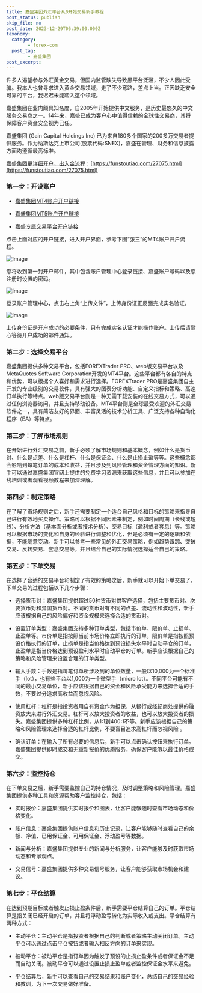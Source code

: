 ```yaml
---
title: 嘉盛集团外汇平台从0开始交易新手教程
post_status: publish
skip_file: no
post_date: 2023-12-29T06:39:00.000Z
taxonomy:
  category:
        - forex-com
  post_tag:
        - 嘉盛集团
post_excerpt: 
---
```

许多人渴望参与外汇黄金交易，但国内监管缺失导致黑平台泛滥，不少人因此受骗。我本人也曾寻求进入黄金交易领域，走了不少弯路，差点上当。正因缺乏安全可靠的平台，我迟迟未能踏入这个领域。

嘉盛集团在业内颇具知名度，自2005年开始提供中文服务，是历史最悠久的中文服务交易商之一。14年来，嘉盛已成为客户心中值得信赖的全球性交易商，其将保障客户资金安全视为己任。

嘉盛集团 (Gain Capital Holdings Inc) 已为来自180多个国家的200多万交易者提供服务。作为纳斯达克上市公司(股票代码:SNEX)，嘉盛在管理、财务和信息披露方面均遵循最高标准。

[嘉盛集团更详细开户，出入金流程](https://funstoutiao.com/27075.html)：[https://funstoutiao.com/27075.html](https://funstoutiao.com/27075.html)

### 第一步：开设账户

* [嘉盛集团MT4账户开户链接](https://s.ssgg.net/jsmt4)

* [嘉盛集团MT5账户开户链接](https://s.ssgg.net/jsmt5)

* [嘉盛专属交易平台开户链接](https://s.ssgg.net/js)

点击上面对应的开户链接，进入开户界面，参考下图“张三”的MT4账户开户流程。

![Image](https://prod-files-secure.s3.us-west-2.amazonaws.com/39ed1227-6d7d-4570-be36-9ccd4a2c4241/7a167aea-686b-400d-af59-4e18eb607a40/640.png?X-Amz-Algorithm=AWS4-HMAC-SHA256&X-Amz-Content-Sha256=UNSIGNED-PAYLOAD&X-Amz-Credential=ASIAZI2LB4663UZGPODY%2F20250130%2Fus-west-2%2Fs3%2Faws4_request&X-Amz-Date=20250130T101309Z&X-Amz-Expires=3600&X-Amz-Security-Token=IQoJb3JpZ2luX2VjEJr%2F%2F%2F%2F%2F%2F%2F%2F%2F%2FwEaCXVzLXdlc3QtMiJHMEUCIQCKkcurip%2Bmxzea%2Bt3Yr9SNsf1Yrv4AXGI982rjvNWj2AIgef70VEtSOLLUVTGOC950r%2BygB0DTm%2BAPXEmiiy8cYzwqiAQIo%2F%2F%2F%2F%2F%2F%2F%2F%2F%2F%2FARAAGgw2Mzc0MjMxODM4MDUiDCXUK3MIQBuDe%2Bz9eCrcA73E%2Fx5DWqp1LFvhSwrRCwUKpuf1duY3254Ypv9IHjwtsBP4GAY3aKrloXAU7t3wMIlmZ%2BzsHLfwFAHQk2GmBiAE2%2BClMkcut68F6wSrzKXVA2fZav5vvPI0dfUu4b1aeek96SphxWTogZn3Qh5EdokbioOoVagFSAVP5ghxz%2FErMS9V0qzy66A%2ByoOeCAAZDWW6gRT7hoxNNf4z3wANG2YrPGTX8bZTboQZTHtCuuNci3xjxxJRWN%2FW%2BrhEQrtvP4SYr6Wigf1vZ%2BigclcPyomDonNOZCClrW5aFBrgj4I6BjZvER3ve5%2FWaduDmrpvhy%2FP%2FW3tN0N%2B206iZaz5jc9k4ajdBl2TNAURjqKnvNElPcNCUNdPWhLwwye8B39dVfqqQgUsYR4z%2B7rQMXb%2FeXYetRFRkcaJg0PYbr59fn7B98sVaUN%2BB5nTCMs0c6SFUTaLorsNAGFo3fkCMxfot7Ept2kx8eCJTsw6LN3EmBWemWWJBoC49d7bPFh02yaICykBbEmuHSYFMB%2FthMKZN9d1ceTl47n7nCPG89H58yTmABMvjsrdDamHjRghsMCvaNSDwDdLrbJ35lu0HYFvhy%2B6KAJa8r6XhtxT1HwEvxhj24LzRFPxzzdI9b5mMM2K7bwGOqUBNwax6HcfCXNZQQ7gsiVFdnZb33Ds89DQ8i7iPesIMaZFElsbtLwSmhiLpvJDegDUAWcUMEcaKyGKgqTScjhL5Ciur5UsVyQRKKBCqBE8etQFm9XBEaCR3d9O3bx8rbQbpPN6ULcXdOfWSu1mOxNf4MO%2Fql4rROUxNWLWv%2BZUXegzdLcOzur7Y45lkCf%2BDYpVX6xYZHoCoC2UL1qMLpl0roIHn5Ua&X-Amz-Signature=dc4d6fa466ec783926598de67a17a35f4f96e157812528ac898ed54802f362be&X-Amz-SignedHeaders=host&x-id=GetObject)

您将收到第一封开户邮件，其中包含账户管理中心登录链接、嘉盛账户号码以及您注册时设置的密码。

![Image](https://prod-files-secure.s3.us-west-2.amazonaws.com/39ed1227-6d7d-4570-be36-9ccd4a2c4241/eaa1c6b3-2877-4284-a0e1-530e222c27fb/image.png?X-Amz-Algorithm=AWS4-HMAC-SHA256&X-Amz-Content-Sha256=UNSIGNED-PAYLOAD&X-Amz-Credential=ASIAZI2LB4663UZGPODY%2F20250130%2Fus-west-2%2Fs3%2Faws4_request&X-Amz-Date=20250130T101309Z&X-Amz-Expires=3600&X-Amz-Security-Token=IQoJb3JpZ2luX2VjEJr%2F%2F%2F%2F%2F%2F%2F%2F%2F%2FwEaCXVzLXdlc3QtMiJHMEUCIQCKkcurip%2Bmxzea%2Bt3Yr9SNsf1Yrv4AXGI982rjvNWj2AIgef70VEtSOLLUVTGOC950r%2BygB0DTm%2BAPXEmiiy8cYzwqiAQIo%2F%2F%2F%2F%2F%2F%2F%2F%2F%2F%2FARAAGgw2Mzc0MjMxODM4MDUiDCXUK3MIQBuDe%2Bz9eCrcA73E%2Fx5DWqp1LFvhSwrRCwUKpuf1duY3254Ypv9IHjwtsBP4GAY3aKrloXAU7t3wMIlmZ%2BzsHLfwFAHQk2GmBiAE2%2BClMkcut68F6wSrzKXVA2fZav5vvPI0dfUu4b1aeek96SphxWTogZn3Qh5EdokbioOoVagFSAVP5ghxz%2FErMS9V0qzy66A%2ByoOeCAAZDWW6gRT7hoxNNf4z3wANG2YrPGTX8bZTboQZTHtCuuNci3xjxxJRWN%2FW%2BrhEQrtvP4SYr6Wigf1vZ%2BigclcPyomDonNOZCClrW5aFBrgj4I6BjZvER3ve5%2FWaduDmrpvhy%2FP%2FW3tN0N%2B206iZaz5jc9k4ajdBl2TNAURjqKnvNElPcNCUNdPWhLwwye8B39dVfqqQgUsYR4z%2B7rQMXb%2FeXYetRFRkcaJg0PYbr59fn7B98sVaUN%2BB5nTCMs0c6SFUTaLorsNAGFo3fkCMxfot7Ept2kx8eCJTsw6LN3EmBWemWWJBoC49d7bPFh02yaICykBbEmuHSYFMB%2FthMKZN9d1ceTl47n7nCPG89H58yTmABMvjsrdDamHjRghsMCvaNSDwDdLrbJ35lu0HYFvhy%2B6KAJa8r6XhtxT1HwEvxhj24LzRFPxzzdI9b5mMM2K7bwGOqUBNwax6HcfCXNZQQ7gsiVFdnZb33Ds89DQ8i7iPesIMaZFElsbtLwSmhiLpvJDegDUAWcUMEcaKyGKgqTScjhL5Ciur5UsVyQRKKBCqBE8etQFm9XBEaCR3d9O3bx8rbQbpPN6ULcXdOfWSu1mOxNf4MO%2Fql4rROUxNWLWv%2BZUXegzdLcOzur7Y45lkCf%2BDYpVX6xYZHoCoC2UL1qMLpl0roIHn5Ua&X-Amz-Signature=3fd0b806419e8051449fec05395d2090995b9076156745f005ed04ded6a183c8&X-Amz-SignedHeaders=host&x-id=GetObject)

登录账户管理中心，点击右上角“上传文件”，上传身份证正反面完成实名验证。

![Image](https://prod-files-secure.s3.us-west-2.amazonaws.com/39ed1227-6d7d-4570-be36-9ccd4a2c4241/54090639-09fc-46b4-a135-e0289f707147/image.png?X-Amz-Algorithm=AWS4-HMAC-SHA256&X-Amz-Content-Sha256=UNSIGNED-PAYLOAD&X-Amz-Credential=ASIAZI2LB4663UZGPODY%2F20250130%2Fus-west-2%2Fs3%2Faws4_request&X-Amz-Date=20250130T101309Z&X-Amz-Expires=3600&X-Amz-Security-Token=IQoJb3JpZ2luX2VjEJr%2F%2F%2F%2F%2F%2F%2F%2F%2F%2FwEaCXVzLXdlc3QtMiJHMEUCIQCKkcurip%2Bmxzea%2Bt3Yr9SNsf1Yrv4AXGI982rjvNWj2AIgef70VEtSOLLUVTGOC950r%2BygB0DTm%2BAPXEmiiy8cYzwqiAQIo%2F%2F%2F%2F%2F%2F%2F%2F%2F%2F%2FARAAGgw2Mzc0MjMxODM4MDUiDCXUK3MIQBuDe%2Bz9eCrcA73E%2Fx5DWqp1LFvhSwrRCwUKpuf1duY3254Ypv9IHjwtsBP4GAY3aKrloXAU7t3wMIlmZ%2BzsHLfwFAHQk2GmBiAE2%2BClMkcut68F6wSrzKXVA2fZav5vvPI0dfUu4b1aeek96SphxWTogZn3Qh5EdokbioOoVagFSAVP5ghxz%2FErMS9V0qzy66A%2ByoOeCAAZDWW6gRT7hoxNNf4z3wANG2YrPGTX8bZTboQZTHtCuuNci3xjxxJRWN%2FW%2BrhEQrtvP4SYr6Wigf1vZ%2BigclcPyomDonNOZCClrW5aFBrgj4I6BjZvER3ve5%2FWaduDmrpvhy%2FP%2FW3tN0N%2B206iZaz5jc9k4ajdBl2TNAURjqKnvNElPcNCUNdPWhLwwye8B39dVfqqQgUsYR4z%2B7rQMXb%2FeXYetRFRkcaJg0PYbr59fn7B98sVaUN%2BB5nTCMs0c6SFUTaLorsNAGFo3fkCMxfot7Ept2kx8eCJTsw6LN3EmBWemWWJBoC49d7bPFh02yaICykBbEmuHSYFMB%2FthMKZN9d1ceTl47n7nCPG89H58yTmABMvjsrdDamHjRghsMCvaNSDwDdLrbJ35lu0HYFvhy%2B6KAJa8r6XhtxT1HwEvxhj24LzRFPxzzdI9b5mMM2K7bwGOqUBNwax6HcfCXNZQQ7gsiVFdnZb33Ds89DQ8i7iPesIMaZFElsbtLwSmhiLpvJDegDUAWcUMEcaKyGKgqTScjhL5Ciur5UsVyQRKKBCqBE8etQFm9XBEaCR3d9O3bx8rbQbpPN6ULcXdOfWSu1mOxNf4MO%2Fql4rROUxNWLWv%2BZUXegzdLcOzur7Y45lkCf%2BDYpVX6xYZHoCoC2UL1qMLpl0roIHn5Ua&X-Amz-Signature=c103f260cc60d822f1a1f7471cbd7fc291100118e067f79daf0871e4120e26ca&X-Amz-SignedHeaders=host&x-id=GetObject)

上传身份证是开户成功的必要条件，只有完成实名认证才能操作账户。上传后请耐心等待开户成功的邮件通知。

### 第二步：选择交易平台

嘉盛集团提供多种交易平台，包括FOREXTrader PRO、web版交易平台以及MetaQuotes Software Corporation开发的MT4平台。这些平台都有各自的特点和优势，可以根据个人喜好和需求进行选择。FOREXTrader PRO是嘉盛集团自主开发的专业级别的交易软件，具有强大的图表分析功能、自定义指标和策略、高速订单执行等特点。web版交易平台则是一种无需下载安装的在线交易方式，可以通过任何浏览器访问，并且支持移动设备。MT4平台则是全球最受欢迎的外汇交易软件之一，具有简洁友好的界面、丰富灵活的技术分析工具、广泛支持各种自动化程序（EA）等特点。

### 第三步：了解市场规则

在开始进行外汇交易之前，新手必须了解市场规则和基本概念，例如什么是货币对、什么是点差、什么是杠杆、什么是保证金、什么是止损止盈等等。这些概念都会影响到每笔订单的成本和收益，并且涉及到风险管理和资金管理方面的知识。新手可以通过嘉盛集团官网上提供的免费学习资源来获取这些信息，并且可以参加在线培训或者观看视频教程来加深理解。

### 第四步：制定策略

在了解了市场规则之后，新手还需要制定一个适合自己风格和目标的策略来指导自己进行有效地买卖操作。策略可以根据不同因素来制定，例如时间周期（长线或短线）、分析方法（基本面分析或者技术分析）、交易目标（盈利或者套息）等。策略可以根据市场的变化和自身的经验进行调整和优化，但是必须有一定的逻辑和依据，不能随意变动。新手可以参考一些常见的外汇交易策略，例如趋势跟踪、突破交易、反转交易、套息交易等，并且结合自己的实际情况选择适合自己的策略。

### 第五步：下单交易

在选择了合适的交易平台和制定了有效的策略之后，新手就可以开始下单交易了。下单交易的过程包括以下几个步骤：

* 选择货币对：嘉盛集团提供超过50种货币对供客户选择，包括主要货币对、次要货币对和异国货币对。不同的货币对有不同的点差、流动性和波动性，新手应该根据自己的风险偏好和资金规模来选择合适的货币对。

* 设置订单类型：嘉盛集团支持多种订单类型，包括市价单、限价单、止损单、止盈单等。市价单是指按照当前市场价格立即执行的订单，限价单是指按照预设价格执行的订单，止损单是指当价格达到预设损失水平时自动平仓的订单，止盈单是指当价格达到预设盈利水平时自动平仓的订单。新手应该根据自己的策略和风险管理来设置合理的订单类型。

* 输入手数：手数是指每笔订单所涉及到的单位数量，一般以10,000为一个标准手（lot），也有些平台以1,000为一个微型手（micro lot）。不同平台可能有不同的最小交易单位，新手应该根据自己的资金和风险承受能力来选择合适的手数，不要过分追求高收益而忽视风险。

* 使用杠杆：杠杆是指投资者用自有资金作为担保，从银行或经纪商处提供的融资放大来进行外汇交易。杠杆可以放大投资者的收益，也可以放大投资者的损失。嘉盛集团提供多种杠杆比例，从1:1到400:1不等。新手应该根据自己的策略和风险管理来选择合适的杠杆比例，不要盲目追求高杠杆而忽视风险 。

* 确认订单：在输入了所有必要的信息后，新手可以点击确认按钮来执行订单。嘉盛集团提供即时成交和无重新报价的优质服务，确保客户能够以最佳价格成交。

### 第六步：监控持仓

在下单交易之后，新手需要监控自己的持仓情况，及时调整策略和风险管理。嘉盛集团提供多种工具和资源帮助客户监控持仓，包括：

* 实时报价：嘉盛集团提供实时报价和图表，让客户能够随时查看市场动态和价格变化。

* 账户信息：嘉盛集团提供账户信息和历史记录，让客户能够随时查看自己的余额、净值、已用保证金、可用保证金、浮动盈亏等数据。

* 新闻与分析：嘉盛集团提供专业的新闻与分析服务，让客户能够及时获取市场动态和专家观点。

* 交易信号：嘉盛集团提供多种交易信号服务，让客户能够获取市场机会和建议。

### 第七步：平仓结算

在达到预期目标或者触发止损止盈条件后，新手需要平仓结算自己的订单。平仓结算是指关闭已经开启的订单，并且将浮动盈亏转化为实际收入或支出。平仓结算有两种方式：

* 主动平仓：主动平仓是指投资者根据自己的判断或者策略主动关闭订单。主动平仓可以通过点击平仓按钮或者输入相反方向的订单来实现。

* 被动平仓：被动平仓是指订单因为触发了预设的止损止盈条件或者保证金不足而自动关闭。被动平仓可以通过设置止损止盈单或者监控保证金水平来避免。

* 平仓结算后，新手可以查看自己的交易结果和账户变化，总结自己的交易经验和教训，为下一次交易做好准备。